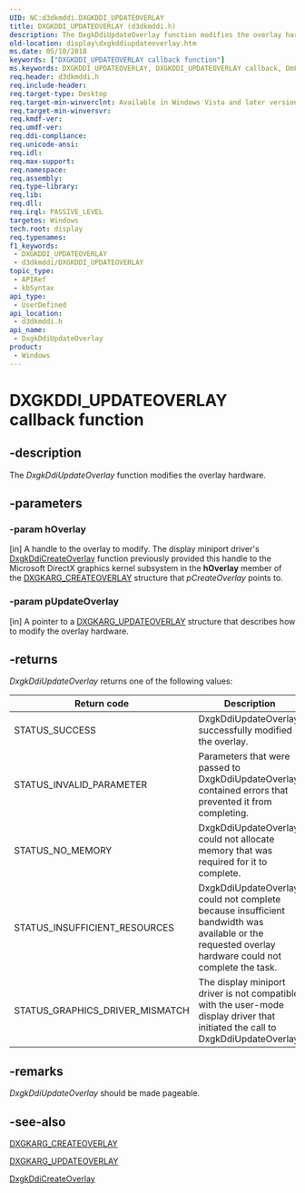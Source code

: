 ```yaml
---
UID: NC:d3dkmddi.DXGKDDI_UPDATEOVERLAY
title: DXGKDDI_UPDATEOVERLAY (d3dkmddi.h)
description: The DxgkDdiUpdateOverlay function modifies the overlay hardware.
old-location: display\dxgkddiupdateoverlay.htm
ms.date: 05/10/2018
keywords: ["DXGKDDI_UPDATEOVERLAY callback function"]
ms.keywords: DXGKDDI_UPDATEOVERLAY, DXGKDDI_UPDATEOVERLAY callback, DmFunctions_cc73fb5c-c4b9-476a-9227-fe2d15e288ea.xml, DxgkDdiUpdateOverlay, DxgkDdiUpdateOverlay callback function [Display Devices], d3dkmddi/DxgkDdiUpdateOverlay, display.dxgkddiupdateoverlay
req.header: d3dkmddi.h
req.include-header: 
req.target-type: Desktop
req.target-min-winverclnt: Available in Windows Vista and later versions of the Windows operating systems.
req.target-min-winversvr: 
req.kmdf-ver: 
req.umdf-ver: 
req.ddi-compliance: 
req.unicode-ansi: 
req.idl: 
req.max-support: 
req.namespace: 
req.assembly: 
req.type-library: 
req.lib: 
req.dll: 
req.irql: PASSIVE_LEVEL
targetos: Windows
tech.root: display
req.typenames: 
f1_keywords:
 - DXGKDDI_UPDATEOVERLAY
 - d3dkmddi/DXGKDDI_UPDATEOVERLAY
topic_type:
 - APIRef
 - kbSyntax
api_type:
 - UserDefined
api_location:
 - d3dkmddi.h
api_name:
 - DxgkDdiUpdateOverlay
product:
 - Windows
---
```


# DXGKDDI_UPDATEOVERLAY callback function


## -description

The <i>DxgkDdiUpdateOverlay</i> function modifies the overlay hardware.

## -parameters

### -param hOverlay

[in] A handle to the overlay to modify. The display miniport driver's <a href="/windows-hardware/drivers/ddi/d3dkmddi/nc-d3dkmddi-dxgkddi_createoverlay">DxgkDdiCreateOverlay</a> function previously provided this handle to the Microsoft DirectX graphics kernel subsystem in the <b>hOverlay</b> member of the <a href="/windows-hardware/drivers/ddi/d3dkmddi/ns-d3dkmddi-_dxgkarg_createoverlay">DXGKARG_CREATEOVERLAY</a> structure that <i>pCreateOverlay</i> points to.

### -param pUpdateOverlay

[in] A pointer to a <a href="/windows-hardware/drivers/ddi/d3dkmddi/ns-d3dkmddi-_dxgkarg_updateoverlay">DXGKARG_UPDATEOVERLAY</a> structure that describes how to modify the overlay hardware.

## -returns

<i>DxgkDdiUpdateOverlay</i> returns one of the following values:

|Return code|Description|
|--- |--- |
|STATUS_SUCCESS|DxgkDdiUpdateOverlay successfully modified the overlay.|
|STATUS_INVALID_PARAMETER|Parameters that were passed to DxgkDdiUpdateOverlay contained errors that prevented it from completing.|
|STATUS_NO_MEMORY|DxgkDdiUpdateOverlay could not allocate memory that was required for it to complete.|
|STATUS_INSUFFICIENT_RESOURCES|DxgkDdiUpdateOverlay could not complete because insufficient bandwidth was available or the requested overlay hardware could not complete the task.|
|STATUS_GRAPHICS_DRIVER_MISMATCH|The display miniport driver is not compatible with the user-mode display driver that initiated the call to DxgkDdiUpdateOverlay.|

## -remarks

<i>DxgkDdiUpdateOverlay</i> should be made pageable.

## -see-also

<a href="/windows-hardware/drivers/ddi/d3dkmddi/ns-d3dkmddi-_dxgkarg_createoverlay">DXGKARG_CREATEOVERLAY</a>



<a href="/windows-hardware/drivers/ddi/d3dkmddi/ns-d3dkmddi-_dxgkarg_updateoverlay">DXGKARG_UPDATEOVERLAY</a>



<a href="/windows-hardware/drivers/ddi/d3dkmddi/nc-d3dkmddi-dxgkddi_createoverlay">DxgkDdiCreateOverlay</a>

